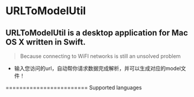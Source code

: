 # URLToModelUtil
## URLToModelUtil is a desktop application for Mac OS X written in Swift. 

> Because connecting to WiFI networks is still an unsolved problem
* 输入您访问的url，自动帮你请求数据完成解析，并可以生成对应的model文件！

========================
Supported languages

